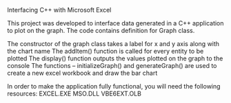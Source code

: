 Interfacing C++ with Microsoft Excel

This project was developed to interface data generated in a C++ application to plot on the graph. The code contains definition for Graph class.  

The constructor of the graph class takes a label for x and y axis along with the chart name
The addItem() function is called for every entity to be plotted
The display() function outputs the values plotted on the graph to the console
The functions – initializeGraph() and generateGraph() are used to create a new excel workbook and draw the bar chart

In order to make the application fully functional, you will need the following resources:
EXCEL.EXE 
MSO.DLL
VBE6EXT.OLB 
